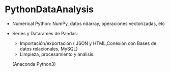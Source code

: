 # PythonDataAnalysis 
- Numerical Python: NumPy, datos ndarray, operaciones vectorizadas, etc
- Series y Datarames de Pandas:
     -  Importación/exportación ( JSON y HTML,Conexión con Bases de datos relacionales, MySQL)
     -  Limpieza, procesamiento y análisis.

  (Anaconda Python3)
